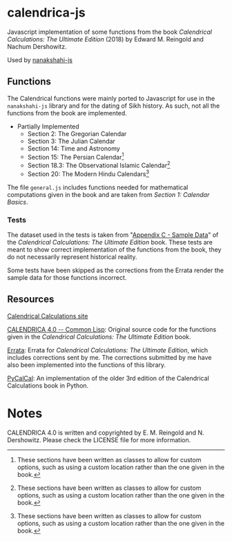 # calendrica-js

Javascript implementation of some functions from the book *Calendrical Calculations: The Ultimate Edition* (2018) by Edward M. Reingold and Nachum Dershowitz.

Used by [nanakshahi-js](https://github.com/Sarabveer/nanakshahi-js)

## Functions

The Calendrical functions were mainly ported to Javascript for use in the `nanakshahi-js` library and for the dating of Sikh history. As such, not all the functions from the book are implemented.

- Partially Implemented
  - Section 2: The Gregorian Calendar
  - Section 3: The Julian Calendar
  - Section 14: Time and Astronomy
  - Section 15: The Persian Calendar[^note]
  - Section 18.3: The Observational Islamic Calendar[^note]
  - Section 20: The Modern Hindu Calendars[^note]

The file `general.js` includes functions needed for mathematical computations given in the book and are taken from *Section 1: Calendar Basics*.

[^note]: These sections have been written as classes to allow for custom options, such as using a custom location rather than the one given in the book.

### Tests

The dataset used in the tests is taken from "[Appendix C - Sample Data](https://www.cambridge.org/download_file/973771)" of the *Calendrical Calculations: The Ultimate Edition* book. These tests are meant to show correct implementation of the functions from the book, they do not necessarily represent historical reality.

Some tests have been skipped as the corrections from the Errata render the sample data for those functions incorrect.

## Resources

[Calendrical Calculations site](https://www.cs.tau.ac.il/~nachum/calendar-book/index.shtml)

[CALENDRICA 4.0 -- Common Lisp](https://www.cambridge.org/download_file/972862): Original source code for the functions given in the *Calendrical Calculations: The Ultimate Edition* book.

[Errata](https://www.cs.tau.ac.il/~nachum/calendar-book/fourth-edition/errors.pdf): Errata for *Calendrical Calculations: The Ultimate Edition*, which includes corrections sent by me. The corrections submitted by me have also been implemented into the functions of this library.

[PyCalCal](https://github.com/espinielli/pycalcal): An implementation of the older 3rd edition of the Calendrical Calculations book in Python.

# Notes

CALENDRICA 4.0 is written and copyrighted by E. M. Reingold and N. Dershowitz. Please check the LICENSE file for more information.
